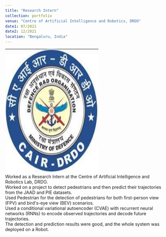 ```yaml
---
title: "Research Intern"
collection: portfolio
venue: "Centre of Artificial Intelligence and Robotics, DRDO"
date1: 07/2021
date2: 12/2021
location: "Bengaluru, India"
---
```


<img src='/images/CAIR.jpg' width=300 height=400><br/>
Worked as a Research Intern at the Centre of Artificial Intelligence and Robotics Lab, DRDO.    
Worked on a project to detect pedestrians and then predict their trajectories from the JAAD and PIE datasets.    
Used Pedestrian for the detection of pedestrians for both first-person view (FPV) and bird's-eye view (BEV) scenarios.    
Used a conditional variational autoencoder (CVAE) with recurrent neural networks (RNNs) to encode observed trajectories and decode future trajectories.  
The detection and prediction results were good, and the whole system was deployed on a Robot.    
